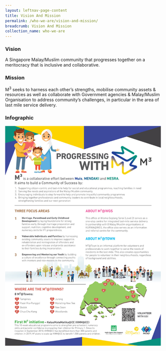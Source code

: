```yaml
---
layout: leftnav-page-content
title: Vision And Mission
permalink: /who-we-are/vision-and-mission/
breadcrumb: Vision And Mission
collection_name: who-we-are
---
```

### **Vision**
A Singapore Malay/Muslim community that progresses together on a meritocracy that is inclusive and collaborative.

### **Mission**
M<sup>3</sup> seeks to harness each other’s strengths, mobilise community assets &amp; resources as well as collaborate with Government agencies &amp; Malay/Muslim Organisation to address community’s challenges, in particular in the area of last mile service delivery.

### **Infographic**
![Infographic about M3](/images/m3-infographic-eng.jpg)
